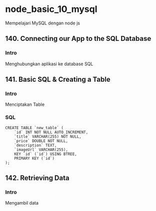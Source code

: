# node_basic_10_mysql

Mempelajari MySQL dengan node js

## 140. Connecting our App to the SQL Database

### Intro

Menghubungkan aplikasi ke database SQL

## 141. Basic SQL & Creating a Table

### Intro

Menciptakan Table

### SQL

```
CREATE TABLE `new_table` (
	`id` INT NOT NULL AUTO_INCREMENT,
	`title` VARCHAR(255) NOT NULL,
	`price` DOUBLE NOT NULL,
	`description` TEXT,
	`imageUrl` VARCHAR(255),
	KEY `id` (`id`) USING BTREE,
	PRIMARY KEY (`id`)
);
```

## 142. Retrieving Data

### Intro

Mengambil data
